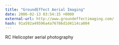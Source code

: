 ```yaml
---
title: "GroundEffect Aerial Imaging"
date: 2006-02-13 03:54:15 +0000
external-url: http://www.groundeffectimaging.com/
hash: 91a592a49596a4a76786d1d4114ca004
---
```


RC Helicopter aerial photography
